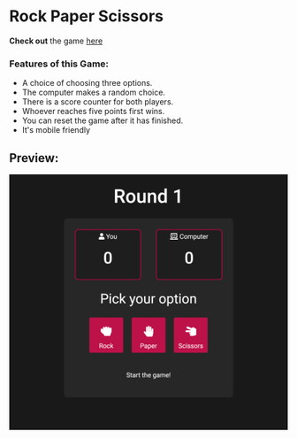 # Rock Paper Scissors

**Check out** the game [here](https://ibndaanis.github.io/rock-paper-scissors/)

### Features of this Game:

- A choice of choosing three options.
- The computer makes a random choice.
- There is a score counter for both players.
- Whoever reaches five points first wins.
- You can reset the game after it has finished.
- It's mobile friendly

## Preview:

![Preview](./images/preview.png)
